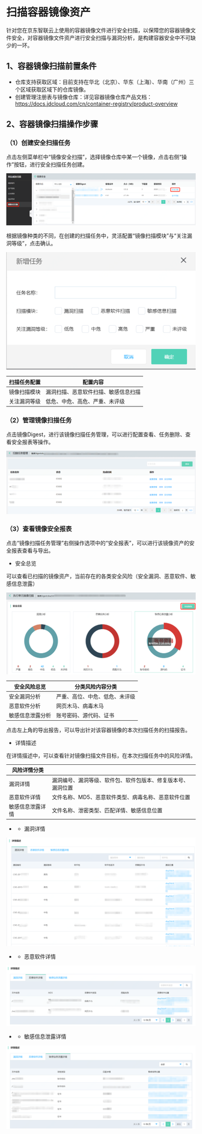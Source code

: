 # 扫描容器镜像资产

​		针对您在京东智联云上使用的容器镜像文件进行安全扫描，以保障您的容器镜像文件安全，对容器镜像文件资产进行安全扫描与漏洞分析，是构建容器安全中不可缺少的一环。

## 1、容器镜像扫描前置条件

- 仓库支持获取区域：目前支持在华北（北京）、华东（上海）、华南（广州）三个区域获取区域下的仓库镜像。
- 创建管理注册表与镜像仓库：详见容器镜像仓库产品文档：https://docs.jdcloud.com/cn/container-registry/product-overview

## 2、容器镜像扫描操作步骤

### （1）创建安全扫描任务

点击左侧菜单栏中“镜像安全扫描”，选择镜像仓库中某一个镜像，点击右侧“操作”按钮，进行安全扫描任务创建。

![](../../../../image/Website-Threat-Inspector/wts-Container-01.png)

根据镜像种类的不同，在创建的扫描任务中，灵活配置“镜像扫描模块”与“关注漏洞等级”，点击确认。

![](../../../../image/Website-Threat-Inspector/wts-Container-02.png)

| 扫描任务配置 | 配置内容                             |
| ------------ | ------------------------------------ |
| 镜像扫描模块 | 漏洞扫描、恶意软件扫描、敏感信息扫描 |
| 关注漏洞等级 | 低危、中危、高危、严重、未评级       |

### （2）管理镜像扫描任务

点击镜像Digest，进行该镜像扫描任务管理，可以进行配置查看、任务删除、查看安全报表等操作。

![](../../../../image/Website-Threat-Inspector/wts-Container-03.png)

### （3）查看镜像安全报表

点击“镜像扫描任务管理”右侧操作选项中的“安全报表”，可以进行该镜像资产的安全报表查看与导出。

- 安全总览

可以查看已扫描的镜像资产，当前存在的各类安全风险（安全漏洞、恶意软件、敏感信息泄露）

![](../../../../image/Website-Threat-Inspector/wts-Container-04.png)

| 安全风险总览     | 分类风险内容分类               |
| ---------------- | ------------------------------ |
| 安全漏洞分析     | 严重、高位、中危、低危、未评级 |
| 恶意软件分析     | 网页木马、病毒木马             |
| 敏感信息泄露分析 | 账号密码、源代码、证书         |

点击左上角的导出报告，可以导出针对该容器镜像的本次扫描任务的扫描报告。

- 详情描述

在详情描述中，可以查看针对镜像扫描文件目标，在本次扫描任务中的风险详情。

| 风险详情分类     |                                                              |
| ---------------- | ------------------------------------------------------------ |
| 漏洞详情         | 漏洞编号、漏洞等级、软件包、软件包版本、修复版本号、漏洞位置 |
| 恶意软件详情     | 文件名称、MD5、恶意软件类型、病毒名称、恶意软件位置          |
| 敏感信息泄露详情 | 文件名称、泄密类型、匹配详情、敏感信息位置                   |

- - 漏洞详情

![](../../../../image/Website-Threat-Inspector/wts-Container-05.png)

- - 恶意软件详情

![](../../../../image/Website-Threat-Inspector/wts-Container-06.png)

- - 敏感信息泄露详情

![](../../../../image/Website-Threat-Inspector/wts-Container-07.png)
